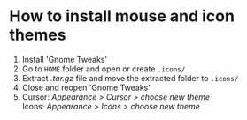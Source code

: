 # How to install mouse and icon themes
1. Install 'Gnome Tweaks'
2. Go to ``HOME`` folder and open or create ``.icons/``
3. Extract *.tar.gz* file and move the extracted folder to ``.icons/``
4. Close and reopen 'Gnome Tweaks'
5. Cursor: *Appearance > Cursor > choose new theme*<br>
   Icons: *Appearance > Icons > choose new theme*
